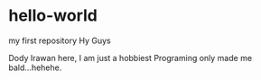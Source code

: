# hello-world
my first repository
Hy Guys

Dody Irawan here, I am just a hobbiest 
Programing only made me bald...hehehe.
